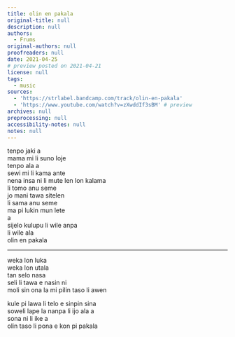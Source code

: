 ```yaml
---
title: olin en pakala
original-title: null
description: null
authors:
  - Frums
original-authors: null
proofreaders: null
date: 2021-04-25
# preview posted on 2021-04-21
license: null
tags:
  - music
sources:
  - 'https://strlabel.bandcamp.com/track/olin-en-pakala'
  - 'https://www.youtube.com/watch?v=zXwddIf3sBM' # preview
archives: null
preprocessing: null
accessibility-notes: null
notes: null
---
```

tenpo jaki a  
mama mi li suno loje  
tenpo ala a  
sewi mi li kama ante  
nena insa ni li mute len lon kalama  
li tomo anu seme  
jo mani tawa sitelen  
li sama anu seme  
ma pi lukin mun lete  
a  
sijelo kulupu li wile anpa  
li wile ala  
olin en pakala

---

weka lon luka  
weka lon utala  
tan selo nasa  
seli li tawa e nasin ni  
moli sin ona la mi pilin taso li awen

kule pi lawa li telo e sinpin sina  
soweli lape la nanpa li ijo ala a  
sona ni li ike a  
olin taso li pona e kon pi pakala